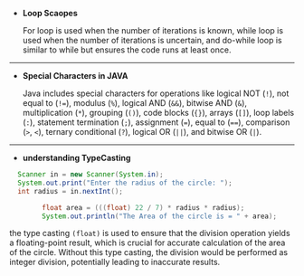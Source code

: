 - **Loop Scaopes**

  For loop is used when the number of iterations is known, while loop is used when the number of iterations is
  uncertain, and do-while loop is similar to while but ensures the code runs at least once.

---

- **Special Characters in JAVA**

  Java includes special characters for operations like logical NOT (`!`), not equal to (`!=`), modulus (`%`), logical
  AND (`&&`), bitwise AND (`&`), multiplication (`*`), grouping (`()`), code blocks (`{}`), arrays (`[]`), loop
  labels (`:`), statement termination (`;`), assignment (`=`), equal to (`==`), comparison (`>`, `<`), ternary
  conditional (`?`), logical OR (`||`), and bitwise OR (`|`).

---

- **understanding TypeCasting**

```java
  Scanner in = new Scanner(System.in);
  System.out.print("Enter the radius of the circle: ");
  int radius = in.nextInt();

        float area = (((float) 22 / 7) * radius * radius);
        System.out.println("The Area of the circle is = " + area);
```

  the type casting `(float)` is used to ensure that the division operation yields a floating-point result,
  which is crucial for accurate calculation of the area of the circle. Without this type casting, the division would be
  performed as integer division, potentially leading to inaccurate results.